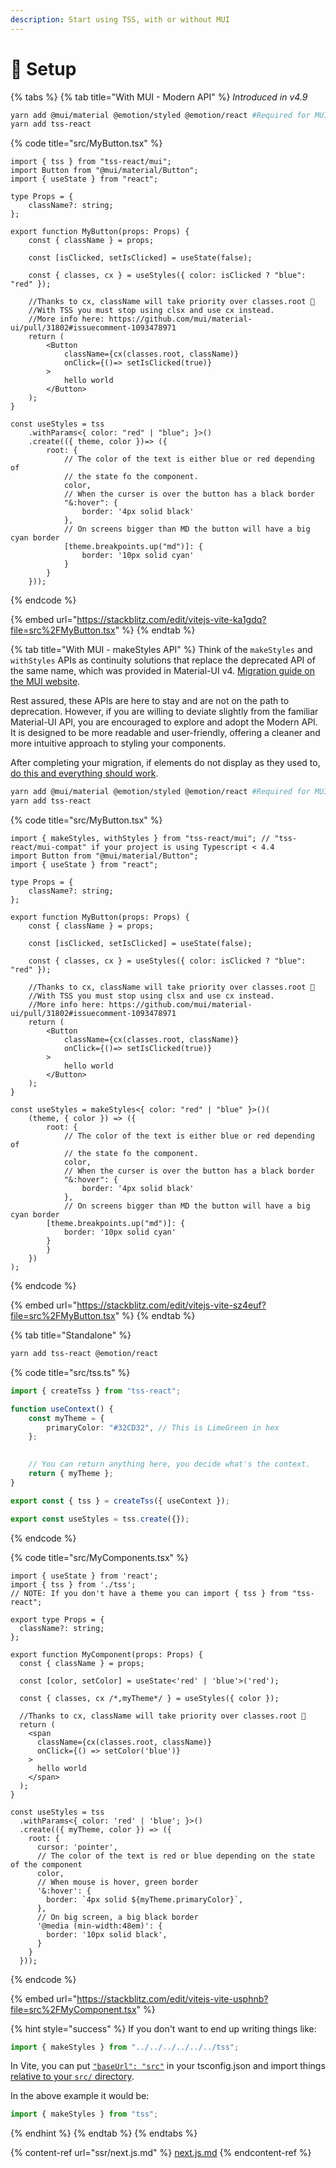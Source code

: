```yaml
---
description: Start using TSS, with or without MUI
---
```


# 🔧 Setup

{% tabs %}
{% tab title="With MUI - Modern API" %}
_Introduced in v4.9_

```bash
yarn add @mui/material @emotion/styled @emotion/react #Required for MUI
yarn add tss-react
```

{% code title="src/MyButton.tsx" %}
```tsx
import { tss } from "tss-react/mui";
import Button from "@mui/material/Button";
import { useState } from "react";

type Props = {
    className?: string;
};

export function MyButton(props: Props) {
    const { className } = props;

    const [isClicked, setIsClicked] = useState(false);

    const { classes, cx } = useStyles({ color: isClicked ? "blue": "red" });

    //Thanks to cx, className will take priority over classes.root 🤩
    //With TSS you must stop using clsx and use cx instead.
    //More info here: https://github.com/mui/material-ui/pull/31802#issuecomment-1093478971
    return (
        <Button 
            className={cx(classes.root, className)}
            onClick={()=> setIsClicked(true)}
        >
            hello world
        </Button>
    );
}

const useStyles = tss
    .withParams<{ color: "red" | "blue"; }>()
    .create(({ theme, color })=> ({
        root: {
            // The color of the text is either blue or red depending of 
            // the state fo the component.
            color,
            // When the curser is over the button has a black border
            "&:hover": {
                border: '4px solid black'
            },
            // On screens bigger than MD the button will have a big cyan border
            [theme.breakpoints.up("md")]: {
                border: '10px solid cyan'
            }
        }
    }));
```
{% endcode %}

{% embed url="https://stackblitz.com/edit/vitejs-vite-ka1gdq?file=src%2FMyButton.tsx" %}
{% endtab %}

{% tab title="With MUI - makeStyles API" %}
Think of the `makeStyles` and `withStyles` APIs as continuity solutions that replace the deprecated API of the same name, which was provided in Material-UI v4. [Migration guide on the MUI website](https://mui.com/material-ui/migration/migrating-from-jss/#2-use-tss-react).

Rest assured, these APIs are here to stay and are not on the path to deprecation. However, if you are willing to deviate slightly from the familiar Material-UI API, you are encouraged to explore and adopt the Modern API. It is designed to be more readable and user-friendly, offering a cleaner and more intuitive approach to styling your components.

After completing your migration, if elements do not display as they used to, [do this and everything should work](troubleshoot-migration-to-muiv5-with-tss.md).

```bash
yarn add @mui/material @emotion/styled @emotion/react #Required for MUI
yarn add tss-react
```

{% code title="src/MyButton.tsx" %}
```tsx
import { makeStyles, withStyles } from "tss-react/mui"; // "tss-react/mui-compat" if your project is using Typescript < 4.4
import Button from "@mui/material/Button";
import { useState } from "react";

type Props = {
    className?: string;
};

export function MyButton(props: Props) {
    const { className } = props;

    const [isClicked, setIsClicked] = useState(false);

    const { classes, cx } = useStyles({ color: isClicked ? "blue": "red" });

    //Thanks to cx, className will take priority over classes.root 🤩
    //With TSS you must stop using clsx and use cx instead.
    //More info here: https://github.com/mui/material-ui/pull/31802#issuecomment-1093478971
    return (
        <Button 
            className={cx(classes.root, className)}
            onClick={()=> setIsClicked(true)}
        >
            hello world
        </Button>
    );
}

const useStyles = makeStyles<{ color: "red" | "blue" }>()(
    (theme, { color }) => ({
        root: {
            // The color of the text is either blue or red depending of 
            // the state fo the component.
            color,
            // When the curser is over the button has a black border
            "&:hover": {
                border: '4px solid black'
            },
            // On screens bigger than MD the button will have a big cyan border
 	    [theme.breakpoints.up("md")]: {
	        border: '10px solid cyan'
	    }
        }
    })
);
```
{% endcode %}

{% embed url="https://stackblitz.com/edit/vitejs-vite-sz4euf?file=src%2FMyButton.tsx" %}
{% endtab %}

{% tab title="Standalone" %}
```bash
yarn add tss-react @emotion/react
```

{% code title="src/tss.ts" %}
```typescript
import { createTss } from "tss-react";

function useContext() {
    const myTheme = {
        primaryColor: "#32CD32", // This is LimeGreen in hex
    };

    
    // You can return anything here, you decide what's the context.
    return { myTheme };
}

export const { tss } = createTss({ useContext });

export const useStyles = tss.create({});
```
{% endcode %}

{% code title="src/MyComponents.tsx" %}
```tsx
import { useState } from 'react';
import { tss } from './tss';
// NOTE: If you don't have a theme you can import { tss } from "tss-react";

export type Props = {
  className?: string;
};

export function MyComponent(props: Props) {
  const { className } = props;

  const [color, setColor] = useState<'red' | 'blue'>('red');

  const { classes, cx /*,myTheme*/ } = useStyles({ color });

  //Thanks to cx, className will take priority over classes.root 🤩
  return (
    <span
      className={cx(classes.root, className)}
      onClick={() => setColor('blue')}
    >
      hello world
    </span>
  );
}

const useStyles = tss
  .withParams<{ color: 'red' | 'blue'; }>()
  .create(({ myTheme, color }) => ({
    root: {
      cursor: 'pointer',
      // The color of the text is red or blue depending on the state of the component
      color,
      // When mouse is hover, green border
      '&:hover': {
        border: `4px solid ${myTheme.primaryColor}`,
      },
      // On big screen, a big black border
      '@media (min-width:48em)': {
        border: '10px solid black',
      }
    }
  }));
```
{% endcode %}

{% embed url="https://stackblitz.com/edit/vitejs-vite-usphnb?file=src%2FMyComponent.tsx" %}

{% hint style="success" %}
If you don't want to end up writing things like:

```typescript
import { makeStyles } from "../../../../../../tss";
```

In Vite, you can put [`"baseUrl": "src"`](https://github.com/InseeFrLab/onyxia-web/blob/ae02b05cd7b17d74fb6a8cbc4c7b1c6f569dfa41/tsconfig.json#L3) in your tsconfig.json and import things [relative to your `src/` directory](https://github.com/garronej/tss-react/blob/314aaab87198e7fd3523e34300288495f3242800/src/test/spa/src/index.tsx#L2-L3).

In the above example it would be:

```typescript
import { makeStyles } from "tss";
```
{% endhint %}
{% endtab %}
{% endtabs %}

{% content-ref url="ssr/next.js.md" %}
[next.js.md](ssr/next.js.md)
{% endcontent-ref %}
